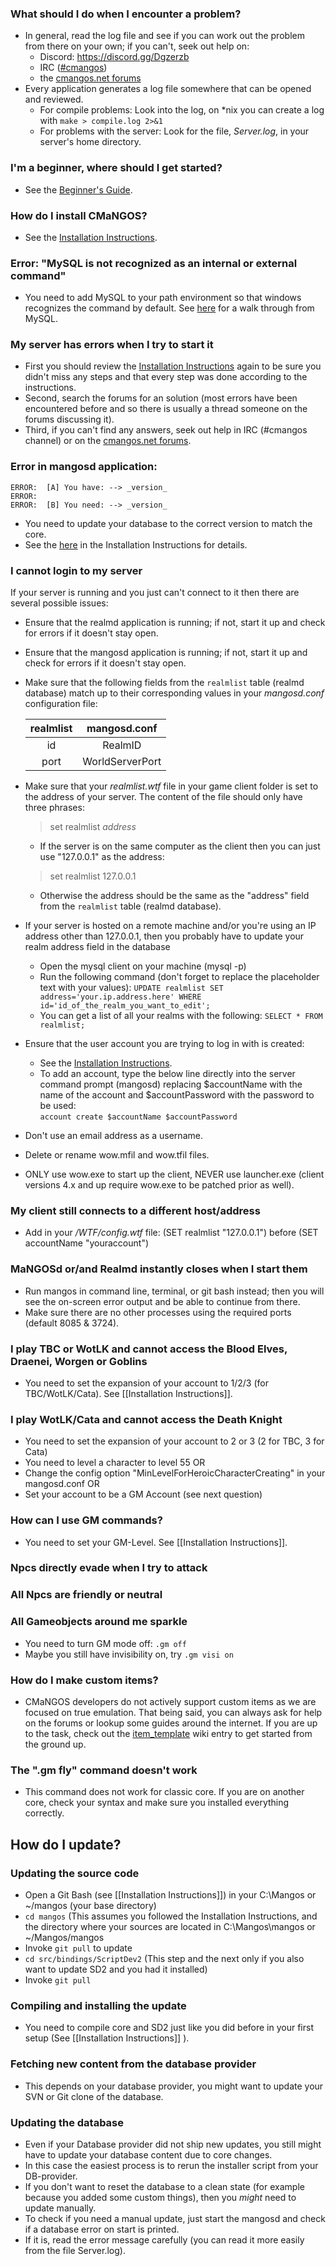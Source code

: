 ### What should I do when I encounter a problem?
* In general, read the log file and see if you can work out the problem from there on your own; if you can't, seek out help on:
  * Discord: https://discord.gg/Dgzerzb
  * IRC ([#cmangos](irc://irc.rizon.net/#cmangos))
  * the [cmangos.net forums](https://forum.cmangos.net/)
* Every application generates a log file somewhere that can be opened and reviewed.
  * For compile problems: Look into the log, on *nix you can create a log with `make > compile.log 2>&1`
  * For problems with the server: Look for the file, *Server.log*, in your server's home directory.

### I'm a beginner, where should I get started?
* See the [Beginner's Guide](https://github.com/cmangos/issues/wiki/Beginners-Guide-Home).

### How do I install CMaNGOS?
* See the [Installation Instructions](https://github.com/cmangos/issues/wiki/Installation-Instructions).

### Error: "MySQL is not recognized as an internal or external command"
* You need to add MySQL to your path environment so that windows recognizes the command by default. See [here](http://dev.mysql.com/doc/mysql-windows-excerpt/5.1/en/mysql-installation-windows-path.html) for a walk through from MySQL.

### My server has errors when I try to start it
* First you should review the [Installation Instructions](https://github.com/cmangos/issues/wiki/Installation-Instructions) again to be sure you didn't miss any steps and that every step was done according to the instructions.  
* Second, search the forums for an solution (most errors have been encountered before and so there is usually a thread someone on the forums discussing it).
* Third, if you can't find any answers, seek out help in IRC (#cmangos channel) or on the [cmangos.net forums](http://cmangos.net/index.php).

### Error in mangosd application:
```
ERROR:  [A] You have: --> _version_  
ERROR:  
ERROR:  [B] You need: --> _version_
```
* You need to update your database to the correct version to match the core.
* See the [here](https://github.com/cmangos/issues/wiki/Installation-Instructions#basic-concept-of-database-filling) in the Installation Instructions for details.

### I cannot login to my server
If your server is running and you just can't connect to it then there are several possible issues:
* Ensure that the realmd application is running; if not, start it up and check for errors if it doesn't stay open.  
* Ensure that the mangosd application is running; if not, start it up and check for errors if it doesn't stay open.
* Make sure that the following fields from the `realmlist` table (realmd database) match up to their corresponding values in your _mangosd.conf_ configuration file:  

  | realmlist | mangosd.conf    |
  |:---------:|:---------------:|
  | id        | RealmID         |
  | port      | WorldServerPort |

* Make sure that your _realmlist.wtf_ file in your game client folder is set to the address of your server. The content of the file should only have three phrases:  
    >set realmlist _address_  

  * If the server is on the same computer as the client then you can just use "127.0.0.1" as the address:  
  >set realmlist 127.0.0.1  

  * Otherwise the address should be the same as the "address" field from the `realmlist` table (realmd database).  

* If your server is hosted on a remote machine and/or you're using an IP address other than 127.0.0.1, then you probably have to update your realm address field in the database
  * Open the mysql client on your machine (mysql -p)
  * Run the following command (don't forget to replace the placeholder text with your values): ```UPDATE realmlist SET address='your.ip.address.here' WHERE id='id_of_the_realm_you_want_to_edit';```
  * You can get a list of all your realms with the following: ```SELECT * FROM realmlist;```

* Ensure that the user account you are trying to log in with is created:
  * See the [Installation Instructions](https://github.com/cmangos/issues/wiki/Installation-Instructions).
  * To add an account, type the below line directly into the server command prompt (mangosd) replacing $accountName with the name of the account and $accountPassword with the password to be used:  
  `account create $accountName $accountPassword`

* Don't use an email address as a username.  

* Delete or rename wow.mfil and wow.tfil files.  

* ONLY use wow.exe to start up the client, NEVER use launcher.exe (client versions 4.x and up require wow.exe to be patched prior as well).

### My client still connects to a different host/address
* Add in your _/WTF/config.wtf_ file: (SET realmlist "127.0.0.1") before (SET accountName "youraccount")

### MaNGOSd or/and Realmd instantly closes when I start them
* Run mangos in command line, terminal, or git bash instead; then you will see the on-screen error output and be able to continue from there.
* Make sure there are no other processes using the required ports (default 8085 & 3724).

### I play TBC or WotLK and cannot access the Blood Elves, Draenei, Worgen or Goblins
* You need to set the expansion of your account to 1/2/3 (for TBC/WotLK/Cata). See [[Installation Instructions]].

### I play WotLK/Cata and cannot access the Death Knight
* You need to set the expansion of your account to 2 or 3 (2 for TBC, 3 for Cata)
* You need to level a character to level 55 OR
* Change the config option "MinLevelForHeroicCharacterCreating" in your mangosd.conf OR
* Set your account to be a GM Account (see next question)

### How can I use GM commands?
* You need to set your GM-Level. See [[Installation Instructions]].

### Npcs directly evade when I try to attack
### All Npcs are friendly or neutral
### All Gameobjects around me sparkle
* You need to turn GM mode off: `.gm off`
* Maybe you still have invisibility on, try `.gm visi on`  

### How do I make custom items?
* CMaNGOS developers do not actively support custom items as we are focused on true emulation. That being said, you can always ask for help on the forums or lookup some guides around the internet. If you are up to the task, check out the [item_template](https://github.com/cmangos/issues/wiki/Item_template) wiki entry to get started from the ground up.

### The ".gm fly" command doesn't work
* This command does not work for classic core. If you are on another core, check your syntax and make sure you installed everything correctly.  

## How do I update?

### Updating the source code
* Open a Git Bash (see [[Installation Instructions]]) in your C:\Mangos or ~/mangos (your base directory)
* `cd mangos` (This assumes you followed the Installation Instructions, and the directory where your sources are located in C:\Mangos\mangos or ~/Mangos/mangos
* Invoke `git pull` to update
* `cd src/bindings/ScriptDev2` (This step and the next only if you also want to update SD2 and you had it installed)
* Invoke `git pull`

### Compiling and installing the update
* You need to compile core and SD2 just like you did before in your first setup (See [[Installation Instructions]] ).

### Fetching new content from the database provider
* This depends on your database provider, you might want to update your SVN or Git clone of the database.

### Updating the database
* Even if your Database provider did not ship new updates, you still might have to update your database content due to core changes.
* In this case the easiest process is to rerun the installer script from your DB-provider.
* If you don't want to reset the database to a clean state (for example because you added some custom things), then you _might_ need to update manually.
* To check if you need a manual update, just start the mangosd and check if a database error on start is printed.
* If it is, read the error message carefully (you can read it more easily from the file Server.log).
